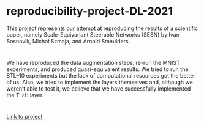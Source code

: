 # reproducibility-project-DL-2021
This project represents our attempt at reproducing the results of a scientific paper, namely Scale-Equivariant Steerable Networks (SESN) by Ivan Sosnovik, Michał Szmaja, and Arnold Smeulders. <br>
#
We have reproduced the data augmentation steps, re-run the MNIST experiments, and produced quasi-equivalent results. We tried to run the STL–10 experiments but the lack of computational resources got the better of us. Also, we tried to implement the layers themselves and, although we weren’t able to test it, we believe that we have successfully implemented the T→H layer.
#
[Link to project](https://spetrescu.github.io/sesn-reproducibility-project/)
